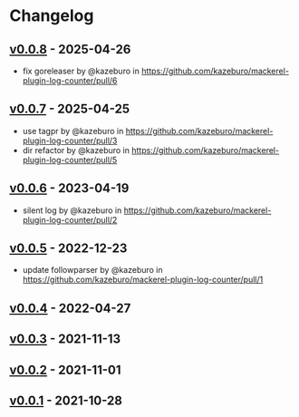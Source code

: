 # Changelog

## [v0.0.8](https://github.com/kazeburo/mackerel-plugin-log-counter/compare/v0.0.7...v0.0.8) - 2025-04-26
- fix goreleaser by @kazeburo in https://github.com/kazeburo/mackerel-plugin-log-counter/pull/6

## [v0.0.7](https://github.com/kazeburo/mackerel-plugin-log-counter/compare/v0.0.6...v0.0.7) - 2025-04-25
- use tagpr by @kazeburo in https://github.com/kazeburo/mackerel-plugin-log-counter/pull/3
- dir refactor by @kazeburo in https://github.com/kazeburo/mackerel-plugin-log-counter/pull/5

## [v0.0.6](https://github.com/kazeburo/mackerel-plugin-log-counter/compare/v0.0.5...v0.0.6) - 2023-04-19
- silent log by @kazeburo in https://github.com/kazeburo/mackerel-plugin-log-counter/pull/2

## [v0.0.5](https://github.com/kazeburo/mackerel-plugin-log-counter/compare/v0.0.4...v0.0.5) - 2022-12-23
- update followparser by @kazeburo in https://github.com/kazeburo/mackerel-plugin-log-counter/pull/1

## [v0.0.4](https://github.com/kazeburo/mackerel-plugin-log-counter/compare/v0.0.3...v0.0.4) - 2022-04-27

## [v0.0.3](https://github.com/kazeburo/mackerel-plugin-log-counter/compare/v0.0.2...v0.0.3) - 2021-11-13

## [v0.0.2](https://github.com/kazeburo/mackerel-plugin-log-counter/compare/v0.0.1...v0.0.2) - 2021-11-01

## [v0.0.1](https://github.com/kazeburo/mackerel-plugin-log-counter/commits/v0.0.1) - 2021-10-28
